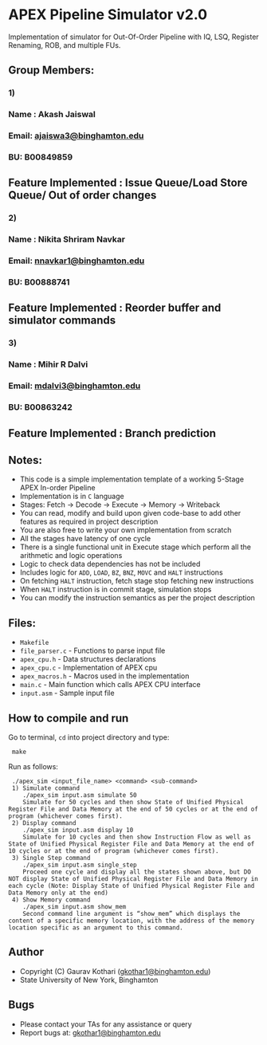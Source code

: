 # APEX Pipeline Simulator v2.0
Implementation of simulator for Out-Of-Order Pipeline with IQ, LSQ, Register Renaming, ROB, and multiple FUs.

## Group Members:
### 1) 
### Name : Akash Jaiswal
### Email: ajaiswa3@binghamton.edu
### BU: B00849859
## Feature Implemented : Issue Queue/Load Store Queue/ Out of order changes

### 2) 
### Name : Nikita Shriram Navkar
### Email: nnavkar1@binghamton.edu
### BU: B00888741
## Feature Implemented : Reorder buffer and simulator commands

### 3) 
### Name : Mihir R Dalvi
### Email: mdalvi3@binghamton.edu
### BU: B00863242
## Feature Implemented : Branch prediction 

## Notes:

 - This code is a simple implementation template of a working 5-Stage APEX In-order Pipeline
 - Implementation is in `C` language
 - Stages: Fetch -> Decode -> Execute -> Memory -> Writeback
 - You can read, modify and build upon given code-base to add other features as required in project description
 - You are also free to write your own implementation from scratch
 - All the stages have latency of one cycle
 - There is a single functional unit in Execute stage which perform all the arithmetic and logic operations
 - Logic to check data dependencies has not be included
 - Includes logic for `ADD`, `LOAD`, `BZ`, `BNZ`,  `MOVC` and `HALT` instructions
 - On fetching `HALT` instruction, fetch stage stop fetching new instructions
 - When `HALT` instruction is in commit stage, simulation stops
 - You can modify the instruction semantics as per the project description

## Files:

 - `Makefile`
 - `file_parser.c` - Functions to parse input file
 - `apex_cpu.h` - Data structures declarations
 - `apex_cpu.c` - Implementation of APEX cpu
 - `apex_macros.h` - Macros used in the implementation
 - `main.c` - Main function which calls APEX CPU interface
 - `input.asm` - Sample input file

## How to compile and run

 Go to terminal, `cd` into project directory and type:
```
 make
```
 Run as follows:
```
 ./apex_sim <input_file_name> <command> <sub-command>
 1) Simulate command 
    ./apex_sim input.asm simulate 50
    Simulate for 50 cycles and then show State of Unified Physical Register File and Data Memory at the end of 50 cycles or at the end of program (whichever comes first).
 2) Display command 
    ./apex_sim input.asm display 10
    Simulate for 10 cycles and then show Instruction Flow as well as State of Unified Physical Register File and Data Memory at the end of 10 cycles or at the end of program (whichever comes first).
 3) Single Step command 
    ./apex_sim input.asm single_step
    Proceed one cycle and display all the states shown above, but DO NOT display State of Unified Physical Register File and Data Memory in each cycle (Note: Display State of Unified Physical Register File and Data Memory only at the end)
 4) Show Memory command 
    ./apex_sim input.asm show_mem
    Second command line argument is “show_mem” which displays the content of a specific memory location, with the address of the memory location specific as an argument to this command.
```

## Author

 - Copyright (C) Gaurav Kothari (gkothar1@binghamton.edu)
 - State University of New York, Binghamton

## Bugs

 - Please contact your TAs for any assistance or query
 - Report bugs at: gkothar1@binghamton.edu